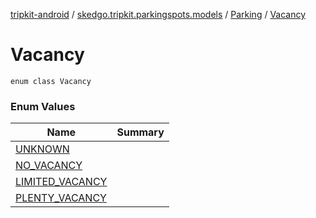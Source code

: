 [tripkit-android](../../../index.md) / [skedgo.tripkit.parkingspots.models](../../index.md) / [Parking](../index.md) / [Vacancy](./index.md)

# Vacancy

`enum class Vacancy`

### Enum Values

| Name | Summary |
|---|---|
| [UNKNOWN](-u-n-k-n-o-w-n.md) |  |
| [NO_VACANCY](-n-o_-v-a-c-a-n-c-y.md) |  |
| [LIMITED_VACANCY](-l-i-m-i-t-e-d_-v-a-c-a-n-c-y.md) |  |
| [PLENTY_VACANCY](-p-l-e-n-t-y_-v-a-c-a-n-c-y.md) |  |

